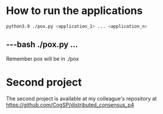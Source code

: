 # How to run the applications
```bash
python3.9 ./pox.py <application_1> ... <application_n>
```
---bash
./pox.py <app1> ...
---
Remember pox will be in ./pox
# Second project
The second project is available at my colleague's repository at https://github.com/CogSP/distributed_consensus_p4
